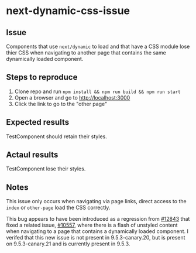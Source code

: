 # next-dynamic-css-issue

## Issue 

Components that use `next/dynamic` to load and that have a CSS module lose thier CSS when navigating to another page that contains the same dynamically loaded component.

## Steps to reproduce

1) Clone repo and run `npm install && npm run build && npm run start`
2) Open a browser and go to [http://localhost:3000](http://localhost:3000)
3) Click the link to go to the "other page"

## Expected results

TestComponent should retain their styles.

## Actaul results

TestComponent lose their styles.

## Notes

This issue only occurs when navigating via page links, direct access to the `index` or `other-page` load the CSS correctly.

This bug appears to have been introduced as a regression from [#12843](https://github.com/vercel/next.js/pull/12843) that fixed a related issue, [#10557](https://github.com/vercel/next.js/issues/10557), where there is a flash of unstyled content when navigating to a page that contains a dynamically loaded component. I verifed that this new issue is not present in 9.5.3-canary.20, but is present on 9.5.3-canary.21 and is currently present in 9.5.3.
